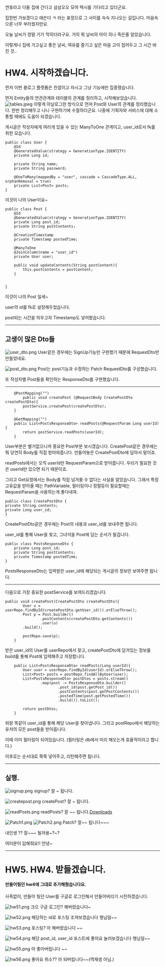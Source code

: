 연휴라고 다들 집에 간다고 삼삼오오 모여 택시를 기다리고 있더군요.

집한번 가보겠다고 애쓴다 ㅋ 라는 표정으로 그 사이를 슥슥 지나오는 길입니다. 마음속으론 너무 부러웠지만요.

오늘 날씨가 정말 기가 막히더라구요. 거의 뭐 날씨의 아이 히나 죽은줄 알았습니다. 

이렇게나 집에 가고싶고 좋은 날씨, 여유를 즐기고 싶은 마음 고이 접어두고 그 시간 바친 것..
# HW4. 시작하겠습니다.
먼저 이번 블로그 플랫폼은 컨셉이고 자시고 그냥 기능에만 집중했습니다.

먼저 Entity들의 연관관계와 테이블의 관계를 정리하고, 시작해보았습니다.
![tables.jpeg](captures/tables.jpeg)
이렇게 아날로그한 방식으로 먼저 Post와 User의 관계를 정리했습니다. 한번 정리해두고 나니 구현하기에 수월하더군요. 나중에 기획자와 서비스에 대해 소통할 때에도 도움이 되겠습니다.

게시글은 작성자에게 여러개 있을 수 있는 ManyToOne 관계이고, user_id로서 fk를 취한 모습니다.

```
public class User {
    @Id
    @GeneratedValue(strategy = GenerationType.IDENTITY)
    private Long id;

    private String name;
    private String password;

    @OneToMany(mappedBy = "user", cascade = CascadeType.ALL, orphanRemoval = true)
    private List<Post> posts;
}
```
이것이 나의 User이요~

```
public class Post {
    @Id
    @GeneratedValue(strategy = GenerationType.IDENTITY)
    private Long post_id;
    private String postContents;

    @CreationTimestamp
    private Timestamp postedTime;

    @ManyToOne
    @JoinColumn(name = "user_id")
    private User user;

    public void updateContents(String postContent){
        this.postContents = postContent;
    }


}
```
이것이 나의 Post 일세~

user의 id를 fk로 설정해두었습니다.

post되는 시간을 띄우고자 Timestamp도 넣어봤습니다. 

---
## 고생이 많은 Dto들
![user_dto.png](captures/user_dto.png)
User같은 경우에는 SignUp기능만 구현했기 때문에 RequestDto만 만들었네요.

![post_dto.png](captures/post_dto.png)
Post는 post기능과 수정하는 Patch RequestDto를 구성했습니다.

또 작성자별 Post들을 확인하는 ResponseDto를 구현했습니다.

---
```
    @PostMapping("")
        public void createPost (@RequestBody CreatePostDto createPostDto){
        postService.createPost(createPostDto);
    }

    @GetMapping("")
    public List<PostsResponseDto> readPosts(@RequestParam Long userId){
        return postService.readPosts(userId);
    }
```
User부분은 별거없으니까 중요한 Post부분 보시겠습니다. 
CreatePost같은 경우에는 뭐 당연히 Body를 직접 받아와줍니다. 만들어놓은 CreatePostDto에 담아서 말이죠. 

readPosts에서는 오직 userId만 RequestParam으로 받아줍니다. 우리가 필요한 것은 userId만 있으면 되기 때문이죠.

그리고 Get요청에서는 Body를 직접 넘겨줄 수 없다는 사실을 알았습니다. 그래서 특정 고유값을 받아올 때는 PathVariable, 필터링이나 정렬등이 필요할때는 RequestParam을 사용하는게 좋다네여.

```
public class CreatePostDto {
private String contents;
private Long user_id;
}
```
CreatePostDto같은 경우에는 Post의 내용과 user_id를 보내주면 됩니다.

user_id를 통해 User을 찾고, 그녀석을 Post에 담는 순서가 될겁니다.
```
public class PostsResponseDto {
    private Long post_id;
    private String postContents;
    private Timestamp postedTime;
}
```
PostsResponseDto는 입력받은 user_id에 해당되는 게시글의 정보만 보여주면 됩니다.

---
다음으로 가장 중요한 postService를 보여드리겠습니다.


```
public void createPost(CreatePostDto createPostDto){
        User u = userRepo.findById(createPostDto.getUser_id()).orElseThrow();
        Post p = Post.builder()
                .postContents(createPostDto.getContents())
                .user(u)
        .build();

        postRepo.save(p);
    }

```
받은 user_id의 User를 userRepo에서 찾고, createPostDto에 담겨있는 정보를 build를 통해 Post에 입력해주고 저장합니다.


```
    public List<PostsResponseDto> readPosts(Long userId){
        User user = userRepo.findById(userId).orElseThrow();
        List<Post> posts = postRepo.findAllByUser(user);
        List<PostsResponseDto> postDtos = posts.stream()
                .map(post -> PostsResponseDto.builder()
                        .post_id(post.getPost_id())
                        .postContents(post.getPostContents())
                        .postedTime(post.getPostedTime())
                        .build()).toList();

        return postDtos;
    }
```
위랑 똑같이 user_id를 통해 해당 User을 찾아냅니다. 그리고 postRepo에서 해당하는 유저의 모든 post들을 받아옵니다.

이때 이미 필터링이 되어있습니다. (필터링은 db에서 미리 해오는게 효율적이라고 합니다.)

이후로는 순서대로 쭉쭉 넣어주고, 리턴해주면 됩니다.

---
## 실행.
![signup.png](captures/signup.png)
signup? 잘 ~ 됩니다.

![createpost.png](captures/createpost.png)
createPost? 잘 ~ 됩니다.

![readPosts.png](captures/readPosts.png)
readPosts? 잘 ~~ 됩니다.[Downloads](../../../Downloads)

![Patch1.png](captures/Patch1.png)
![Patch2.png](captures/Patch2.png)
Patch? 잘~~ 됩니다~~~

내인생 ?? 잘~~~ 될까용~?~?

여러분이 답해줘요!! 안녕~

---

# HW5. HW4. 받들겠습니다.
#### 만들어뒀던 hw4에 그대로 추가해줬습니다요.
사족없이, 만들어 뒀던 User를 구글로 로그인해서 만들어버리기 시전하겠습니다. 

![hw51.png](captures/hw51.png)
크으 구글 로그인? 해버렸습니다~

![hw52.png](captures/hw52.png)
해당하는 id로 포스팅 조져보겠습니다 행님덜~~

![hw53.png](captures/hw53.png)
포스팅? 아 해버렸습니다 ~~

![hw54.png](captures/hw54.png)
해당 post_id, user_id 포스트에 좋아요 눌러보겠습니다 행님덜~~

![hw55.png](captures/hw55.png)
아 좋아버립니다 ~~

![hw56.png](captures/hw56.png)
좋아요 취소?? 아 되버립니다~~(역재생 아님.)


